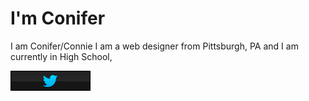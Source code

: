 
# I'm Conifer

I am Conifer/Connie I am a web designer from Pittsburgh, PA and I am currently in High School,

[![](TwitButton.png)](https://twitter.com/Conifer_r "")
